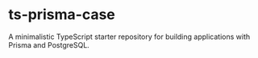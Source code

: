 # ts-prisma-case

A minimalistic TypeScript starter repository for building applications with Prisma and PostgreSQL.
